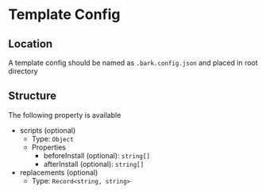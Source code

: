 # Template Config

## Location

A template config should be named as `.bark.config.json` and placed in root directory

## Structure

The following property is available

- scripts (optional)
  - Type: `Object`
  - Properties
    - beforeInstall (optional): `string[]`
    - afterInstall (optional): `string[]`
- replacements (optional)
  - Type: `Record<string, string>`
